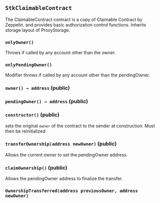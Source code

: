 ## `StkClaimableContract`



The ClaimableContract contract is a copy of Claimable Contract by Zeppelin.
and provides basic authorization control functions. Inherits storage layout of
ProxyStorage.

### `onlyOwner()`



Throws if called by any account other than the owner.

### `onlyPendingOwner()`



Modifier throws if called by any account other than the pendingOwner.


### `owner() → address` (public)





### `pendingOwner() → address` (public)





### `constructor()` (public)



sets the original `owner` of the contract to the sender
at construction. Must then be reinitialized

### `transferOwnership(address newOwner)` (public)



Allows the current owner to set the pendingOwner address.


### `claimOwnership()` (public)



Allows the pendingOwner address to finalize the transfer.


### `OwnershipTransferred(address previousOwner, address newOwner)`





